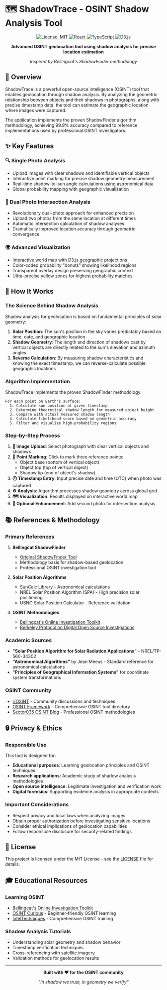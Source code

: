 # 🗺️ ShadowTrace - OSINT Shadow Analysis Tool

<div align="center">
  
[![License: MIT](https://img.shields.io/badge/License-MIT-yellow.svg)](https://opensource.org/licenses/MIT)
[![React](https://img.shields.io/badge/React-20232A?logo=react&logoColor=61DAFB)](https://reactjs.org/)
[![TypeScript](https://img.shields.io/badge/TypeScript-007ACC?logo=typescript&logoColor=white)](https://www.typescriptlang.org/)
[![D3.js](https://img.shields.io/badge/D3.js-F68E56?logo=d3.js&logoColor=white)](https://d3js.org/)

**Advanced OSINT geolocation tool using shadow analysis for precise location estimation**

*Inspired by Bellingcat's ShadowFinder methodology*

</div>

## 🎯 Overview

ShadowTrace is a powerful open-source intelligence (OSINT) tool that enables geolocation through shadow analysis. By analyzing the geometric relationship between objects and their shadows in photographs, along with precise timestamp data, the tool can estimate the geographic location where images were captured.

The application implements the proven ShadowFinder algorithm methodology, achieving 99.9% accuracy compared to reference implementations used by professional OSINT investigators.

## ✨ Key Features

### 🔍 **Single Photo Analysis**
- Upload images with clear shadows and identifiable vertical objects
- Interactive point marking for precise shadow geometry measurement
- Real-time shadow-to-sun angle calculations using astronomical data
- Global probability mapping with geographic visualization

### 🎯 **Dual Photo Intersection Analysis**
- Revolutionary dual-photo approach for enhanced precision
- Upload two photos from the same location at different times
- Automatic intersection calculation of shadow analyses
- Dramatically improved location accuracy through geometric convergence

### 🌍 **Advanced Visualization**
- Interactive world map with D3.js geographic projections
- Color-coded probability "donuts" showing likelihood regions
- Transparent overlay design preserving geographic context
- Ultra-precise yellow zones for highest probability matches

## 🔬 How It Works

### The Science Behind Shadow Analysis

Shadow analysis for geolocation is based on fundamental principles of solar geometry:

1. **Solar Position**: The sun's position in the sky varies predictably based on time, date, and geographic location
2. **Shadow Geometry**: The length and direction of shadows cast by vertical objects are directly related to the sun's elevation and azimuth angles
3. **Reverse Calculation**: By measuring shadow characteristics and knowing the exact timestamp, we can reverse-calculate possible geographic locations

### Algorithm Implementation

ShadowTrace implements the proven ShadowFinder methodology:

```
For each point on Earth's surface:
  1. Calculate sun position at given timestamp
  2. Determine theoretical shadow length for measured object height
  3. Compare with actual measured shadow length
  4. Calculate likelihood score based on geometric accuracy
  5. Filter and visualize high-probability regions
```

### Step-by-Step Process

1. **📸 Image Upload**: Select photograph with clear vertical objects and shadows
2. **📍 Point Marking**: Click to mark three reference points:
   - Object base (bottom of vertical object)
   - Object top (top of vertical object) 
   - Shadow tip (end of object's shadow)
3. **🕐 Timestamp Entry**: Input precise date and time (UTC) when photo was captured
4. **⚙️ Analysis**: Algorithm processes shadow geometry across global grid
5. **🗺️ Visualization**: Results displayed on interactive world map
6. **🎯 Optional Enhancement**: Add second photo for intersection analysis

## 📚 References & Methodology

### Primary References

1. **Bellingcat ShadowFinder**
   - [Original ShadowFinder Tool](https://github.com/bellingcat/ShadowFinder)
   - Methodology basis for shadow-based geolocation
   - Professional OSINT investigation tool

2. **Solar Position Algorithms**
   - [SunCalc Library](https://github.com/mourner/suncalc) - Astronomical calculations
   - NREL Solar Position Algorithm (SPA) - High precision solar positioning
   - USNO Solar Position Calculator - Reference validation

3. **OSINT Methodologies**
   - [Bellingcat's Online Investigation Toolkit](https://docs.google.com/spreadsheets/d/18rtqh8EG2q1xBo2cLNyhIDuK9jrPGwYr9DI2UncoqJQ/edit#gid=930747607)
   - [Berkeley Protocol on Digital Open Source Investigations](https://www.ohchr.org/sites/default/files/documents/publications/OHCHR_BerkeleyProtocol.pdf)

### Academic Sources

- **"Solar Position Algorithm for Solar Radiation Applications"** - NREL/TP-560-34302
- **"Astronomical Algorithms"** by Jean Meeus - Standard reference for astronomical calculations
- **"Principles of Geographical Information Systems"** for coordinate system transformations

### OSINT Community

- [r/OSINT](https://www.reddit.com/r/OSINT/) - Community discussions and techniques
- [OSINT Framework](https://osintframework.com/) - Comprehensive OSINT tool directory
- [Sector035 OSINT Blog](https://sector035.nl/) - Professional OSINT methodologies

## 🔒 Privacy & Ethics

### Responsible Use

This tool is designed for:
- **Educational purposes**: Learning geolocation principles and OSINT techniques
- **Research applications**: Academic study of shadow analysis methodologies  
- **Open source intelligence**: Legitimate investigation and verification work
- **Digital forensics**: Supporting evidence analysis in appropriate contexts

### Important Considerations

- Respect privacy and local laws when analyzing images
- Obtain proper authorization before investigating sensitive locations
- Consider ethical implications of geolocation capabilities
- Follow responsible disclosure for security-related findings

## 📄 License

This project is licensed under the MIT License - see the [LICENSE](LICENSE) file for details.

## 🎓 Educational Resources

### Learning OSINT

- [Bellingcat's Online Investigation Toolkit](https://www.bellingcat.com/resources/how-tos/2021/11/01/digital-investigation-techniques-a-guide-for-human-rights-researchers/)
- [OSINT Curious](https://osintcurio.us/) - Beginner-friendly OSINT learning
- [IntelTechniques](https://inteltechniques.com/) - Comprehensive OSINT training

### Shadow Analysis Tutorials

- Understanding solar geometry and shadow behavior
- Timestamp verification techniques
- Cross-referencing with satellite imagery
- Validation methods for geolocation results

---

<div align="center">

**Built with ❤️ for the OSINT community**

*"In shadow we trust, in geometry we verify"*

</div>
